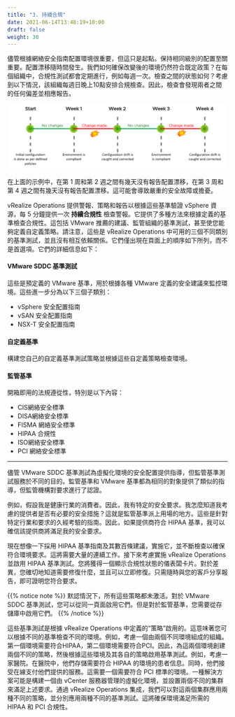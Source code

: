 ```yaml
---
title: "3. 持續合規"
date: 2021-06-14T13:48:19+10:00
draft: false
weight: 30
---
```


儘管根據網絡安全指南配置環境很重要，但這只是起點。保持相同級別的配置至關重要。配置漂移隨時間發生。我們如何確保改變後的環境仍然符合既定政策？在每個組織中，合規性測試都會定期進行，例如每週一次。檢查之間的狀態如何？考慮到以下情況，該組織每週日晚上10點安排合規檢查。因此，檢查會發現兩者之間的任何偏差並相應報告。

![1個月合規檢查週期](1.6.3-fig-1.png)

在上面的示例中，在第 1 周和第 2 週之間有幾天沒有報告配置漂移，在第 3 周和第 4 週之間有幾天沒有報告配置漂移。這可能會導致嚴重的安全故障或擔憂。

vRealize Operations 提供警報、策略和報告以根據這些基準驗證 vSphere 資源，每 5 分鐘提供一次 **持續合規性** 檢查警報。它提供了多種方法來根據定義的基準檢查合規性。這包括 VMware 推薦的建議、監管組織的基準測試，甚至使您能夠定義自定義策略。請注意，這些是 vRealize Operations 中可用的三個不同類別的基準測試，並且沒有相互依賴關係。它們僅出現在頁面上的順序如下所列，而不是首選項。它們的詳細信息如下：

#### VMware SDDC 基準測試

這些是預定義的 VMware 基準，用於根據各種 VMware 定義的安全建議來監控環境。這些進一步分為以下三個子類別：

- vSphere 安全配置指南
- vSAN 安全配置指南
- NSX-T 安全配置指南

#### 自定義基準

構建您自己的自定義基準測試策略並根據這些自定義策略檢查環境。

#### 監管基準

開箱即用的法規遵從性，特別是以下內容：

- CIS網絡安全標準
- DISA網絡安全標準
- FISMA 網絡安全標準
- HIPAA 合規性
- ISO網絡安全標準
- PCI 網絡安全標準

----

儘管 VMware SDDC 基準測試為虛擬化環境的安全配置提供指導，但監管基準測試服務於不同的目的。監管基準和 VMware 基準都為相同的對象提供了類似的指導，但監管機構對要求進行了認證。

例如，假設我是健康行業的消費者。因此，我有特定的安全要求。我怎麼知道我考慮的提供者是否有必要的安全措施？這就是監管基準派上用場的地方。這些是針對特定行業和要求的久經考驗的指南。因此，如果提供商符合 HIPAA 基準，我可以確信該提供商將滿足我的安全要求。

現在想像一下採用 HIPAA 基準指南及其數百條建議，實施它，並不斷檢查以確保符合環境要求。這將需要大量的連續工作。接下來考慮實施 vRealize Operations 並啟用 HIPAA 基準測試。您將獲得一個顯示合規性狀態的儀表闆卡片。對於差異，您確切地知道需要修復什麼，並且可以立即修復。只需隨時與您的客戶分享報告，即可證明您符合要求。

{{% notice note %}}
默認情況下，所有這些策略都未激活。對於 VMware SDDC 基準測試，您可以從同一頁面啟用它們。但是對於監管基準，您需要從存儲庫中啟用它們。
{{% /notice %}}

這些基準測試是根據 vRealize Operations 中定義的“策略”啟用的。這意味著您可以根據不同的基準檢查不同的環境。例如，考慮一個由兩個不同環境組成的組織。第一個環境需要符合HIPAA，第二個環境需要符合PCI。因此，為這兩個環境創建兩個不同的策略，然後根據這些環境及其各自的策略啟用基準測試。例如，考慮一家醫院。在醫院中，他們存儲需要符合 HIPAA 的環境的患者信息。同時，他們接受在線支付他們提供的服務。這需要一個需要符合 PCI 標準的環境。一種解決方案可能是構建一個由 vCenter 服務器管理的虛擬化環境，並設置兩個不同的集群來滿足上述要求。通過 vRealize Operations 集成，我們可以對這兩個集群應用兩種不同的策略，並分別應用兩種不同的基準測試。這將確保環境滿足所需的 HIPAA 和 PCI 合規性。
